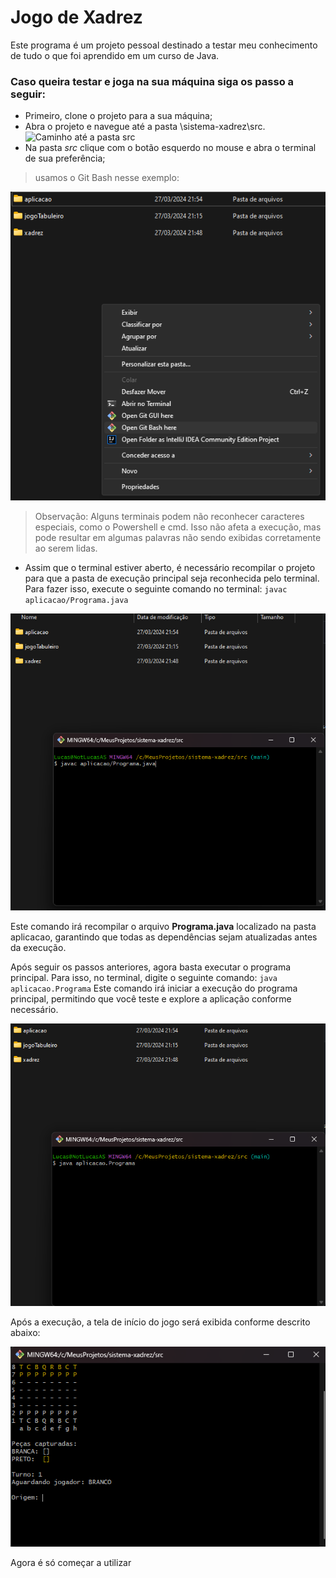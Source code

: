 # Jogo de Xadrez 

Este programa é um projeto pessoal destinado a testar meu conhecimento de tudo o que foi aprendido em um curso de Java.
 ### Caso queira testar e joga na sua máquina siga os passo a seguir:

* Primeiro, clone o projeto para a sua máquina;
* Abra o projeto e navegue até a pasta \sistema-xadrez\src.
  ![Caminho até a pasta src](caminho%20até%20a%20pasta%20src.png)
* Na pasta _src_ clique com o botão esquerdo no mouse e abra o terminal de sua preferência;
>usamos o Git Bash nesse exemplo:
> 
  ![Indicando o local na onde o terminal deve ser aberto](indicando%20terminal%20no%20local.png)

  > Observação: Alguns terminais podem não reconhecer caracteres especiais, como o Powershell e cmd. Isso não afeta a execução, mas pode resultar em algumas palavras não sendo exibidas corretamente ao serem lidas.
* Assim que o terminal estiver aberto, é necessário recompilar o projeto para que a pasta de execução principal seja reconhecida pelo terminal. Para fazer isso, execute o seguinte comando no terminal:
`javac aplicacao/Programa.java`

![executando o comando javac](comando%20javac.png)

Este comando irá recompilar o arquivo **Programa.java** localizado na pasta aplicacao, garantindo que todas as dependências sejam atualizadas antes da execução.

Após seguir os passos anteriores, agora basta executar o programa principal. Para isso, no terminal, digite o seguinte comando:
`java aplicacao.Programa` Este comando irá iniciar a execução do programa principal, permitindo que você teste e explore a aplicação conforme necessário.

![executando o comando java](comando%20de%20execucao.png)

Após a execução, a tela de início do jogo será exibida conforme descrito abaixo: 

![Programa em execucao](tela%20de%20inicial%20do%20programa.png)

Agora é só começar a utilizar 